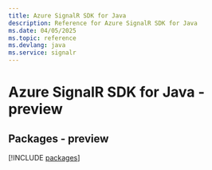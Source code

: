```yaml
---
title: Azure SignalR SDK for Java
description: Reference for Azure SignalR SDK for Java
ms.date: 04/05/2025
ms.topic: reference
ms.devlang: java
ms.service: signalr
---
```

# Azure SignalR SDK for Java - preview
## Packages - preview
[!INCLUDE [packages](signalr-index.md)]